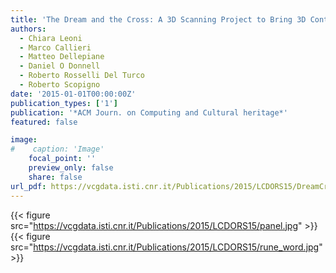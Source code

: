 ```yaml
---
title: 'The Dream and the Cross: A 3D Scanning Project to Bring 3D Content in a Digital Edition'
authors:
  - Chiara Leoni
  - Marco Callieri
  - Matteo Dellepiane
  - Daniel O Donnell
  - Roberto Rosselli Del Turco
  - Roberto Scopigno
date: '2015-01-01T00:00:00Z'
publication_types: ['1']
publication: '*ACM Journ. on Computing and Cultural heritage*'
featured: false

image:
#    caption: 'Image'
    focal_point: ''
    preview_only: false
    share: false
url_pdf: https://vcgdata.isti.cnr.it/Publications/2015/LCDORS15/DreamCross_JOCCH.pdf
---
```

{{< figure src="https://vcgdata.isti.cnr.it/Publications/2015/LCDORS15/panel.jpg" >}}
{{< figure src="https://vcgdata.isti.cnr.it/Publications/2015/LCDORS15/rune_word.jpg" >}}
